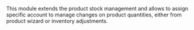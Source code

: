 This module extends the product stock management and allows to assign
specific account to manage changes on product quantities, either from
product wizard or inventory adjustments.
